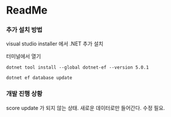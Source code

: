 # ReadMe

### 추가 설치 방법

visual studio installer 에서 .NET 추가 설치

터미널에서 열기

 `dotnet tool install --global dotnet-ef --version 5.0.1`

`dotnet ef database update`



### 개발 진행 상황

score update 가 되지 않는 상태. 새로운 데이터로만 들어간다. 수정 필요.

